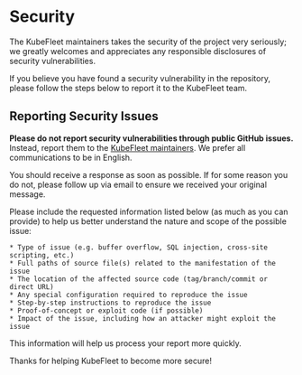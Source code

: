 # Security

The KubeFleet maintainers takes the security of the project very seriously; we greatly welcomes
and appreciates any responsible disclosures of security vulnerabilities.

If you believe you have found a security vulnerability in the repository, please follow the steps
below to report it to the KubeFleet team.

## Reporting Security Issues

**Please do not report security vulnerabilities through public GitHub issues.** Instead, 
report them to the [KubeFleet maintainers](mailto:kubefleet-maintainers@googlegroups.com).
We prefer all communications to be in English.

You should receive a response as soon as possible. If for some reason you do not, please
follow up via email to ensure we received your original message.

Please include the requested information listed below (as much as you can provide) to help
us better understand the nature and scope of the possible issue:

    * Type of issue (e.g. buffer overflow, SQL injection, cross-site scripting, etc.)
    * Full paths of source file(s) related to the manifestation of the issue
    * The location of the affected source code (tag/branch/commit or direct URL)
    * Any special configuration required to reproduce the issue
    * Step-by-step instructions to reproduce the issue
    * Proof-of-concept or exploit code (if possible)
    * Impact of the issue, including how an attacker might exploit the issue

This information will help us process your report more quickly.

Thanks for helping KubeFleet to become more secure!
